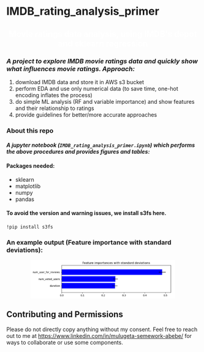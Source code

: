 # IMDB_rating_analysis_primer &nbsp;&nbsp;&nbsp;&nbsp;&nbsp;

<div style="text-align:center;color:white">
    <h2> Movie ratings data analysis, using IMDB's depot and sklearn regression</h2>
</div>

### *A project to explore IMDB movie ratings data and quickly show what influences movie ratings. Approach:*
1.  download IMDB data and store it in AWS s3 bucket
2.  perform EDA and use only numerical data (to save time, one-hot encoding inflates the process)
3.  do simple ML analysis (RF and variable importance) and show features and their relationship to ratings
4.  provide guidelines for better/more accurate approaches

### About this repo   
#### *A jupyter notebook (```IMDB_rating_analysis_primer.ipynb```) which performs the above procedures and provides figures and tables:*

#### Packages needed:
- sklearn
- matplotlib
- numpy
- pandas

#### To avoid the version and warning issues, we install s3fs here.

```inside jupyter notebook
!pip install s3fs
```

### An example output (Feature importance with standard deviations):

<img src="assets/images/numerical_features_var_imp.png" style="display: block;
  margin-left: auto;
  margin-right: auto;
  width: 75%;"/> 

## Contributing and Permissions

Please do not directly copy anything without my consent. Feel free to reach out to me at https://www.linkedin.com/in/mulugeta-semework-abebe/ for ways to collaborate or use some components.
